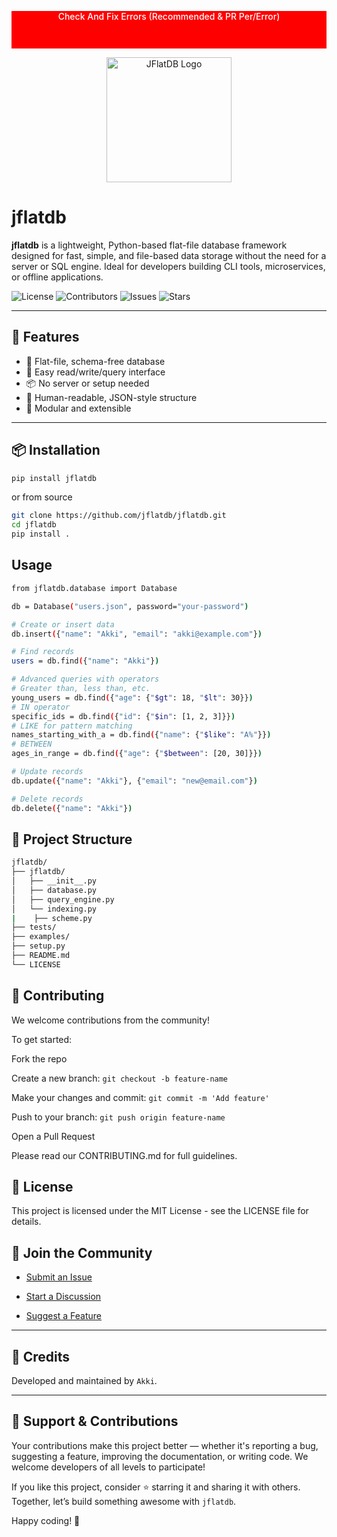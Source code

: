 <p style="height:60px; width: 100%; background-color: Red; color: white; font-weight: 500; text-align: center;">
  Check And Fix Errors (Recommended & PR Per/Error)
</p>
<p align="center">
  <img src="https://github.com/jflatdb/jflatdb/raw/main/assets/logo/logo.png" width="200" alt="JFlatDB Logo" />
</p>

# jflatdb

**jflatdb** is a lightweight, Python-based flat-file database framework designed for fast, simple, and file-based data storage without the need for a server or SQL engine. Ideal for developers building CLI tools, microservices, or offline applications.

![License](https://img.shields.io/github/license/jflatdb/jflatdb)
![Contributors](https://img.shields.io/github/contributors/jflatdb/jflatdb)
![Issues](https://img.shields.io/github/issues/jflatdb/jflatdb)
![Stars](https://img.shields.io/github/stars/jflatdb/jflatdb)

---

## 🚀 Features

- 📁 Flat-file, schema-free database
- 🧪 Easy read/write/query interface
- 📦 No server or setup needed
- 🔐 Human-readable, JSON-style structure
- 🧩 Modular and extensible

---

## 📦 Installation

```bash
pip install jflatdb
```

or from source 

```bash
git clone https://github.com/jflatdb/jflatdb.git
cd jflatdb
pip install .
````

## Usage

```bash 
from jflatdb.database import Database

db = Database("users.json", password="your-password")

# Create or insert data
db.insert({"name": "Akki", "email": "akki@example.com"})

# Find records
users = db.find({"name": "Akki"})

# Advanced queries with operators
# Greater than, less than, etc.
young_users = db.find({"age": {"$gt": 18, "$lt": 30}})
# IN operator
specific_ids = db.find({"id": {"$in": [1, 2, 3]}})
# LIKE for pattern matching
names_starting_with_a = db.find({"name": {"$like": "A%"}})
# BETWEEN
ages_in_range = db.find({"age": {"$between": [20, 30]}})

# Update records
db.update({"name": "Akki"}, {"email": "new@email.com"})

# Delete records
db.delete({"name": "Akki"})
```

## 📁 Project Structure

```bash 
jflatdb/
├── jflatdb/
│   ├── __init__.py
│   ├── database.py
│   ├── query_engine.py
│   └── indexing.py
|    ├── scheme.py
├── tests/
├── examples/
├── setup.py
├── README.md
└── LICENSE
```

## 🤝 Contributing
We welcome contributions from the community!

To get started:

Fork the repo

Create a new branch: ```git checkout -b feature-name```

Make your changes and commit: ```git commit -m 'Add feature'```

Push to your branch: ```git push origin feature-name```

Open a Pull Request

Please read our CONTRIBUTING.md for full guidelines.

## 📄 License
This project is licensed under the MIT License - see the LICENSE file for details.

## 💬 Join the Community
- [Submit an Issue](https://github.com/jflatdb/jflatdb/issues)

- [Start a Discussion](https://github.com/jflatdb/jflatdb/discussion/)

- [Suggest a Feature](https://github.com/jflatdb/jflatdb.github/)

---
## 🙌 Credits
Developed and maintained by ```Akki```.

---

## 🙏 Support & Contributions

Your contributions make this project better — whether it's reporting a bug, suggesting a feature, improving the documentation, or writing code. We welcome developers of all levels to participate!

If you like this project, consider ⭐ starring it and sharing it with others.  
Together, let’s build something awesome with `jflatdb`.

Happy coding! 🚀
